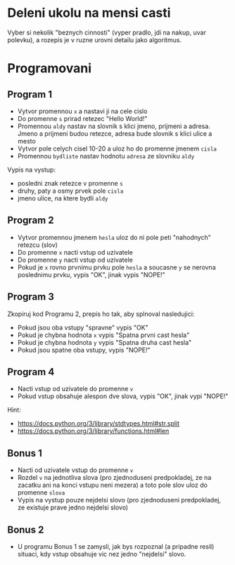 # Deleni ukolu na mensi casti

Vyber si nekolik "beznych cinnosti" (vyper pradlo, jdi na nakup, uvar polevku), a rozepis je v ruzne urovni detailu jako algoritmus.

# Programovani

## Program 1

* Vytvor promennou `x` a nastavi ji na cele cislo
* Do promenne `s` prirad retezec "Hello World!"
* Promennou `aldy` nastav na slovnik s klici jmeno, prijmeni a adresa. Jmeno a prijmeni budou retezce, adresa bude slovnik s klici ulice a mesto
* Vytvor pole celych cisel 10-20 a uloz ho do promenne jmenem `cisla`
* Promennou `bydliste` nastav hodnotu `adresa` ze slovniku `aldy`

Vypis na vystup:
 * posledni znak retezce v promenne `s`
 * druhy, paty a osmy prvek pole `cisla`
 * jmeno ulice, na ktere bydli `aldy`


## Program 2

* Vytvor promennou jmenem `hesla` uloz do ni pole peti "nahodnych" retezcu (slov)
* Do promenne `x` nacti vstup od uzivatele
* Do promenne `y` nacti vstup od uzivatele
* Pokud je `x` rovno prvnimu prvku pole `hesla` a soucasne `y` se nerovna poslednimu prvku, vypis "OK", jinak vypis "NOPE!"


## Program 3

Zkopiruj kod Programu 2, prepis ho tak, aby splnoval nasledujici:
 * Pokud jsou oba vstupy "spravne" vypis "OK"
 * Pokud je chybna hodnota `x` vypis "Spatna prvni cast hesla"
 * Pokud je chybna hodnota `y` vypis "Spatna druha cast hesla"
 * Pokud jsou spatne oba vstupy, vypis "NOPE!"


## Program 4

* Nacti vstup od uzivatele do promenne `v`
* Pokud vstup obsahuje alespon dve slova, vypis "OK", jinak vypi "NOPE!"

Hint:
 * https://docs.python.org/3/library/stdtypes.html#str.split
 * https://docs.python.org/3/library/functions.html#len

## Bonus 1

* Nacti od uzivatele vstup do promenne `v`
* Rozdel `v` na jednotliva slova (pro zjednoduseni predpokladej, ze na zacatku ani na konci vstupu neni mezera) a toto pole slov uloz do promenne `slova`
* Vypis na vystup pouze nejdelsi slovo (pro zjednoduseni predpokladej, ze existuje prave jedno nejdelsi slovo)

## Bonus 2

* U programu Bonus 1 se zamysli, jak bys rozpoznal (a pripadne resil) situaci, kdy vstup obsahuje vic nez jedno "nejdelsi" slovo.
